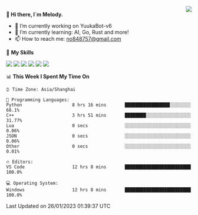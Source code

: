 <a href="#">
  <img align="right" src="https://github-readme-stats.vercel.app/api?username=melodyyuuka&count_private=true&show_icons=true" />
</a>

**👋 Hi there, I`m Melody.**

- 🔭 I’m currently working on YuukaBot-v6
- 🌱 I’m currently learning: AI, Go, Rust and more!
- 📫 How to reach me: no848757@gmail.com

🌟 **My Skills** 

![](https://img.shields.io/badge/-Python-3e74a2?style=flat-square&logo=Python&logoColor=fff)
![](https://img.shields.io/badge/-Java-007396?style=flat-square&logo=OpenJDK&logoColor=fff)
![](https://img.shields.io/badge/-Node.js-339933?style=flat-square&logo=Node.js&logoColor=fff)
![](https://img.shields.io/badge/-Git-f05032?style=flat-square&logo=git&logoColor=fff)
![](https://img.shields.io/badge/-PostgreSQL-4169e1?style=flat-square&logo=PostgreSQL&logoColor=fff)
![](https://img.shields.io/badge/-VSCode-007acc?style=flat-square&logo=Visual-Studio-Code&logoColor=fff)


<!--START_SECTION:waka-->
📊 **This Week I Spent My Time On** 

```text
⌚︎ Time Zone: Asia/Shanghai

💬 Programming Languages: 
Python                   8 hrs 16 mins       █████████████████░░░░░░░░   68.1% 
C++                      3 hrs 51 mins       ████████░░░░░░░░░░░░░░░░░   31.77% 
Lua                      0 secs              ░░░░░░░░░░░░░░░░░░░░░░░░░   0.06% 
JSON                     0 secs              ░░░░░░░░░░░░░░░░░░░░░░░░░   0.06% 
Other                    0 secs              ░░░░░░░░░░░░░░░░░░░░░░░░░   0.01%

🔥 Editors: 
VS Code                  12 hrs 8 mins       █████████████████████████   100.0%

💻 Operating System: 
Windows                  12 hrs 8 mins       █████████████████████████   100.0%

```


 Last Updated on 26/01/2023 01:39:37 UTC
<!--END_SECTION:waka-->
